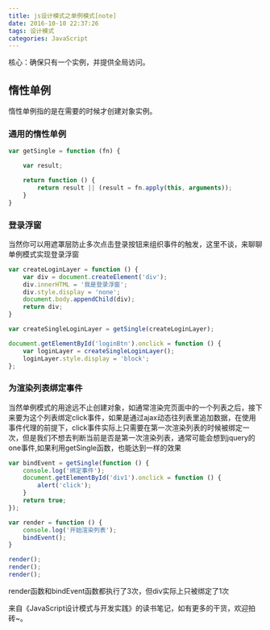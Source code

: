 ```yaml
---
title: js设计模式之单例模式[note]
date: 2016-10-10 22:37:26
tags: 设计模式
categories: JavaScript
---
```


核心：确保只有一个实例，并提供全局访问。

<!-- more -->

## 惰性单例
惰性单例指的是在需要的时候才创建对象实例。

### 通用的惰性单例
``` javascript
var getSingle = function (fn) {

    var result;

    return function () {
        return result || (result = fn.apply(this, arguments));
    }
}
```

### 登录浮窗
当然你可以用遮罩层防止多次点击登录按钮来组织事件的触发，这里不谈，来聊聊单例模式实现登录浮窗
``` javascript
var createLoginLayer = function () {
    var div = document.createElement('div');
    div.innerHTML = '我是登录浮窗';
    div.style.display = 'none';
    document.body.appendChild(div);
    return div;
}

var createSingleLoginLayer = getSingle(createLoginLayer);

document.getElementById('loginBtn').onclick = function () {
    var loginLayer = createSingleLoginLayer();
    loginLayer.style.display = 'block';
};
```
### 为渲染列表绑定事件
当然单例模式的用途远不止创建对象，如通常渲染完页面中的一个列表之后，接下来要为这个列表绑定click事件，如果是通过ajax动态往列表里追加数据，在使用事件代理的前提下，click事件实际上只需要在第一次渲染列表的时候被绑定一次，但是我们不想去判断当前是否是第一次渲染列表，通常可能会想到jquery的one事件,如果利用getSingle函数，也能达到一样的效果
``` javascript
var bindEvent = getSingle(function () {
    console.log('绑定事件');
    document.getElementById('div1').onclick = function () {
        alert('click');
    }
    return true;
});

var render = function () {
    console.log('开始渲染列表');
    bindEvent();
}

render();
render();
render();
```
render函数和bindEvent函数都执行了3次，但div实际上只被绑定了1次

来自《JavaScript设计模式与开发实践》的读书笔记，如有更多的干货，欢迎拍砖~。















